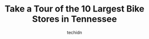 ---
layout: ampstory
image: https://i0.wp.com/paketmu.com/wp-content/uploads/2023/06/moab-bicycle-shop-0-in-tennessee-1686367069.jpeg?resize=640,853
author: techidn
featured: false
description: Explore the diverse Bike Store scene in Tennessee, home to an incredible selection of 10 establishments catering to every taste. Whether youre in search of iconic favorites or undiscovered 
title: Take a Tour of the 10 Largest Bike Stores in Tennessee
cover:
   title: Take a Tour of the 10 Largest Bike Stores in Tennessee
   subtitle: RICKPATE
   background: https://paketmu.com/wp-content/uploads/2023/06/moab-bicycle-shop-0-in-tennessee-1686367069.jpeg

pages: 
 - layout: thirds
   top: <h1>#1 Scotts Bicycle Centre</h1>
   bottom: "<p>Absolutely amazing service! Not only was Scotts the only dealer between Chattanooga and Atlanta that had my size of bike in stock (and regularly at that), they were an</p>"
   background: https://paketmu.com/wp-content/uploads/2023/06/moab-bicycle-shop-1-in-tennessee-1686367070.jpeg
   backgroundblur: true
 - layout: thirds
   top: <h1>#2 Bikers Choice Bicycle Shop</h1>
   bottom: "<p>Brought in my rockhopper thats been giving me issues with the brakes and derailer . Super cool staff real easy to talk to awesome customer service . Said they were boo</p>"
   background: https://paketmu.com/wp-content/uploads/2023/06/moab-bicycle-shop-2-in-tennessee-1686367071.jpeg
   cta:
      link: https://paketmu.com/take-a-tour-of-the-10-largest-bike-stores-in-tennessee/
      text: Take a Tour of the 10 Largest Bike Stores in Tennessee
 - layout: thirds
   top: <h1>#3 Trace Bikes</h1>
   bottom: "<p>Scott helped me in selecting and buying the kind of bike I wanted. I was 74 years old when I bought my Electra cruiser with seven gears. He helped with accessories and in</p>"
   background: https://paketmu.com/wp-content/uploads/2023/06/moab-bicycle-shop-3-in-tennessee-1686367072.jpeg
   cta:
      link: https://paketmu.com/take-a-tour-of-the-10-largest-bike-stores-in-tennessee/
      text: Take a Tour of the 10 Largest Bike Stores in Tennessee
 - layout: thirds
   top: <h1>#4 Green Fleet Bikes</h1>
   bottom: "<p>934 Jefferson St, Nashville, TN 37208, United States</p>"
   background: https://images.unsplash.com/photo-1484589065579-248aad0d8b13?ixlib=rb-4.0.3&ixid=MnwxMjA3fDB8MHxwaG90by1wYWdlfHx8fGVufDB8fHx8&auto=format&fit=crop&w=640&h=853&q=80
   cta:
      link: https://paketmu.com/take-a-tour-of-the-10-largest-bike-stores-in-tennessee/
      text: Take a Tour of the 10 Largest Bike Stores in Tennessee
 - layout: thirds
   top: <h1>#5 Moab Bicycle Shop</h1>
   bottom: "<p>710 Memorial Blvd, Murfreesboro, TN 37129, United States</p>"
   background: https://images.unsplash.com/photo-1509114397022-ed747cca3f65?ixlib=rb-4.0.3&ixid=MnwxMjA3fDB8MHxwaG90by1wYWdlfHx8fGVufDB8fHx8&auto=format&fit=crop&w=640&h=853&q=80
   cta:
      link: https://paketmu.com/take-a-tour-of-the-10-largest-bike-stores-in-tennessee/
      text: Take a Tour of the 10 Largest Bike Stores in Tennessee
 - layout: thirds
   top: <h1>#6 Trek Bicycle Murfreesboro</h1>
   bottom: "<p>1644 Memorial Blvd, Murfreesboro, TN 37130, United States</p>"
   background: https://images.unsplash.com/photo-1564951434112-64d74cc2a2d7?ixlib=rb-4.0.3&ixid=MnwxMjA3fDB8MHxwaG90by1wYWdlfHx8fGVufDB8fHx8&auto=format&fit=crop&w=640&h=853&q=80
   cta:
      link: https://paketmu.com/take-a-tour-of-the-10-largest-bike-stores-in-tennessee/
      text: Take a Tour of the 10 Largest Bike Stores in Tennessee
 - layout: thirds
   top: <h1>#7 Shelby Ave. Bicycle Co.</h1>
   bottom: "<p>1629 Shelby Ave, Nashville, TN 37206, United States</p>"
   background: https://images.unsplash.com/photo-1567095761054-7a02e69e5c43?ixlib=rb-4.0.3&ixid=MnwxMjA3fDB8MHxwaG90by1wYWdlfHx8fGVufDB8fHx8&auto=format&fit=crop&w=640&h=853&q=80
   cta:
      link: https://paketmu.com/take-a-tour-of-the-10-largest-bike-stores-in-tennessee/
      text: Take a Tour of the 10 Largest Bike Stores in Tennessee
 - layout: thirds
   middle: Continue reading...
   background: https://images.unsplash.com/photo-1618005182384-a83a8bd57fbe?ixlib=rb-4.0.3&ixid=MnwxMjA3fDB8MHxwaG90by1wYWdlfHx8fGVufDB8fHx8&auto=format&fit=crop&w=640&h=853&q=80
   cta:
      link: https://paketmu.com/take-a-tour-of-the-10-largest-bike-stores-in-tennessee/
      text: Take a Tour of the 10 Largest Bike Stores in Tennessee
      
---